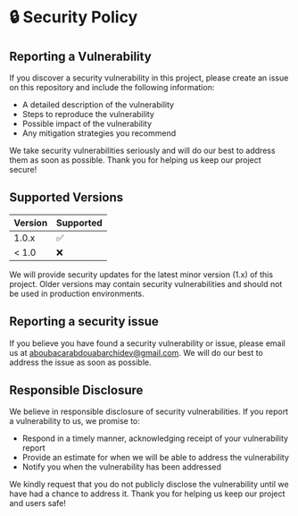 # 🔒 Security Policy

## Reporting a Vulnerability

If you discover a security vulnerability in this project, please create an issue on this repository and include the following information:

- A detailed description of the vulnerability
- Steps to reproduce the vulnerability
- Possible impact of the vulnerability
- Any mitigation strategies you recommend

We take security vulnerabilities seriously and will do our best to address them as soon as possible. Thank you for helping us keep our project secure! 

## Supported Versions

| Version | Supported          |
| ------- | ------------------ |
| 1.0.x   | :white_check_mark: |
| < 1.0   | :x:                |

We will provide security updates for the latest minor version (1.x) of this project. Older versions may contain security vulnerabilities and should not be used in production environments.

## Reporting a security issue

If you believe you have found a security vulnerability or issue, please email us at [aboubacarabdouabarchidev@gmail.com](mailto:aboubacarabdouabarchidev@gmail.com). We will do our best to address the issue as soon as possible.

## Responsible Disclosure

We believe in responsible disclosure of security vulnerabilities. If you report a vulnerability to us, we promise to:

- Respond in a timely manner, acknowledging receipt of your vulnerability report
- Provide an estimate for when we will be able to address the vulnerability
- Notify you when the vulnerability has been addressed

We kindly request that you do not publicly disclose the vulnerability until we have had a chance to address it. Thank you for helping us keep our project and users safe!
